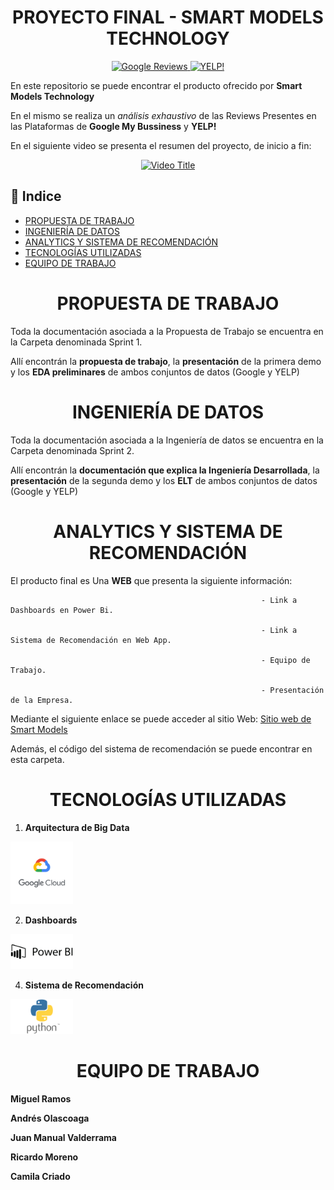 
<h1 align="center"> PROYECTO FINAL  - SMART MODELS TECHNOLOGY </h1>

<p align="center">
  <a href="https://www.google.com">
    <img src="https://assets-global.website-files.com/602cf6148109ccfeb1d80c49/60d4509851d12743d030a9eb_5c11336dd43b9272273fb4ce_Google-Reviews.jpeg" width="200" alt="Google Reviews"/>
  </a>
  <a href="https://www.yelp.com">
    <img src="https://andesandassociates.com/wp-content/uploads/2019/04/Yelp.png" width="200" alt="YELP!"/>
  </a>
</p>

En este repositorio se puede encontrar el producto ofrecido por **Smart Models Technology**

En el mismo se realiza un *análisis exhaustivo* de las Reviews Presentes en las Plataformas de **Google My Bussiness** y **YELP!**


En el siguiente video se presenta el resumen del proyecto, de inicio a fin: 

<p align="center">
  <a href="https://www.youtube.com/watch?v=aUg0z6dV55Q">
    <img src="https://img.youtube.com/vi/aUg0z6dV55Q/0.jpg" alt="Video Title" width="640" height="360" />
  </a>
</p>

## 🚩 Indice 


- [PROPUESTA DE TRABAJO](#propuesta-de-trabajo)
- [INGENIERÍA DE DATOS](#ingenieria-de-datos)
- [ANALYTICS Y SISTEMA DE RECOMENDACIÓN](#analytics-y-sistema-de-recomendacion)
- [TECNOLOGÍAS UTILIZADAS](#tecnologias-utilizadas)
- [EQUIPO DE TRABAJO](#equipo-de-trabajo)


<h1 align="center" id="propuesta-de-trabajo">PROPUESTA DE TRABAJO</h1>

Toda la documentación asociada a la Propuesta de Trabajo se encuentra en la Carpeta denominada Sprint 1. 

Allí encontrán la **propuesta de trabajo**, la **presentación** de la primera demo y los **EDA preliminares** de ambos conjuntos de datos (Google y YELP)


<h1 align="center" id="ingenieria-de-datos">INGENIERÍA DE DATOS</h1>


Toda la documentación asociada a la Ingeniería de datos se encuentra en la Carpeta denominada Sprint 2.  

Allí encontrán la **documentación que explica la Ingeniería Desarrollada**, la **presentación** de la segunda demo y los **ELT** de ambos conjuntos de datos (Google y YELP)



<h1 align="center" id="analytics-y-sistema-de-recomendacion">ANALYTICS Y SISTEMA DE RECOMENDACIÓN</h1>


El producto final es Una **WEB** que presenta la siguiente información: 

                                                            - Link a Dashboards en Power Bi. 
                                                            
                                                            - Link a Sistema de Recomendación en Web App. 
                                                            
                                                            - Equipo de Trabajo. 
                                                            
                                                            - Presentación de la Empresa. 


Mediante el siguiente enlace se puede acceder al sitio Web: [Sitio web de Smart Models](https://masclientes.website/smart-models/)

Además, el código del sistema de recomendación se puede encontrar en esta carpeta.  

<h1 align="center" id="tecnologias-utilizadas">TECNOLOGÍAS UTILIZADAS</h1>

1. **Arquitectura de Big Data**
<img src="https://github.com/camicriado/Henry_PF_G8/raw/main/Sprint%202%20Ingenieria%20de%20Datos/google-cloud-logo-0.%20GCP.png" alt="Descripción de la imagen" width="100" />

2. **Dashboards**
   
<img src="https://github.com/camicriado/Henry_PF_G8/blob/main/Sprint%202%20Ingenieria%20de%20Datos/Power-BI-Simbolo-scaled.jpg" alt="Texto alternativo" width="100">

4. **Sistema de Recomendación**

<img src="https://github.com/camicriado/Henry_PF_G8/blob/main/Sprint%202%20Ingenieria%20de%20Datos/Python-Symbol_0.png" alt="Texto alternativo" width="100">


<h1 align="center" id="equipo-de-trabajo">EQUIPO DE TRABAJO</h1>

**Miguel Ramos**


**Andrés Olascoaga**


**Juan Manual Valderrama**


**Ricardo Moreno**


**Camila Criado**

                                                  

